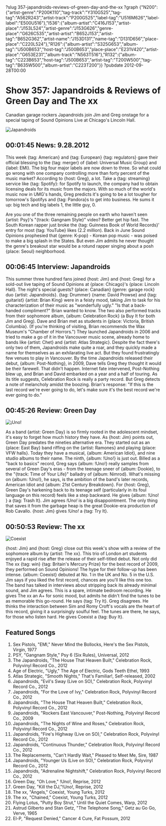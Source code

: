 ?slug 357-japandroids-reviews-of-green-day-and-the-xx
?graph {"N200":{"artist-genre":"P200K110","tag-track":"Y310G525","tag-tag":"A562R243","artist-track":"P200G525","label-tag":"U516M626","label-label":"E500U516"},"I536":{"album-artist":"C416J153","artist-place":"J153L524","artist-genre":"J153G626","genre-place":"G626C535","artist-artist":"B652J153","artist-tag":"B652G362","artist-name":"J153D131","name-tag":"D131D656","place-place":"C220L524"},"R126":{"album-artist":"S325G653","album-tag":"U500B653","host-tag":"J500B653","place-place":"E231V420","artist-place":"G653E231","album-track":"N563T516"},"R132":{"album-tag":"C223B653","host-tag":"J500B653","artist-tag":"T200W500","tag-tag":"B635W500","album-artist":"C223T200"}}
?pubdate 2012-09-28T00:00

# Show 357: Japandroids & Reviews of Green Day and The xx
Canadian garage rockers Japandroids join Jim and Greg onstage for a special taping of Sound Opinions Live at Chicago's Lincoln Hall.

![Japandroids](http://static.soundopinions.org/images/2012/japandroids.jpg)

## 00:01:45 News: 9.28.2012
This week {tag: American} and {tag: European} {tag: regulators} gave their official blessing to the {tag: merger} of {label: Universal Music Group} and {label: EMI}. The big four major labels are now down to three. So what could go wrong with one company controlling more than forty percent of the music market? According to {host: Greg}, a lot. Take a {tag: streaming} service like {tag: Spotify}: for Spotify to launch, the company had to obtain licensing deals for its music from the majors. With so much of the world's music now in UMG's hands, Greg predicts it's going to be a lot tougher for tomorrow's Spotifys and {tag: Pandora}s to get into business. He sums it up: big tech and big labels 1, the little guy, 0.

Are you one of the three remaining people on earth who haven't seen {artist: Psy}'s "{track: Gangnam Style}" video? Better get hip fast. The South Korean rapper just broke the {tag: Guinness Book of World Records}' entry for most {tag: YouTube} likes (2.2 million). Back in June Sound Opinions prophesied that {genre: K-pop} - Korean pop music - was poised to make a big splash in the States. But even Jim admits he never thought the genre's breakout star would be a rotund rapper singing about a posh {place: Seoul} neighborhood.

## 00:06:45 Interview: Japandroids
This summer three hundred fans joined {host: Jim} and {host: Greg} for a sold-out live taping of Sound Opinions at {place: Chicago}'s {place: Lincoln Hall}. The night's special guests? {place: Canadian} {genre: garage rock} duo {artist: Japandroids}. {tag: Drummer} {name: David Prowse} and {tag: guitarist} {artist: Brian King} were in a feisty mood, taking Jim to task for his characterization of their music as "wonderfully ugly." "Is that a back-handed compliment?" Brian wanted to know. The two also performed tracks from their sophomore album, {album: Celebration Rock} (a Buy It for both Jim and Greg). Dave and Brian met as students in {place: Victoria, British Columbia}. (If you're thinking of visiting, Brian recommends the Wax Museum's "Chamber of Horrors.") They launched Japandroids in 2006 and tried to make a go of it in the Vancouver music scene, already home to bands like {artist: Chet} and {artist: Atlas Strategic}. Despite the fact there's only two of them, Japandroids make quite a roar, and they quickly made a name for themselves as an exhilarating live act. But they found frustratingly few venues to play in Vancouver. By the time Japandroids released their debut, {album: Post-Nothing}, in 2009, Dave tells Greg they thought it would be their farewell. That didn't happen. Internet fate intervened, Post-Nothing blew up, and Brian and David embarked on a year and a half of touring. As its title suggests, Celebration Rock is really a party record. But Greg detects a note of melancholy amidst the boozing. Brian's response: "If this is the last record we're ever going to do, let's make sure it's the best record we're ever going to do."

## 00:45:26 Review: Green Day
![¡Uno!](http://is4.mzstatic.com/image/thumb/Music71/v4/44/25/8d/44258d7f-aed0-e356-e879-dd153b4115d2/source/600x600bb.jpg "954266/1156547094")

As a band {artist: Green Day} is so firmly rooted in the adolescent mindset, it's easy to forget how much history they have. As {host: Jim} points out, Green Day predates the nineties alternative era. They started out as an {place: East Bay} band riffing on the {artist: Ramones} and playing {place: VFW halls}. Today they have a musical, {album: American Idiot}, and nine studio albums to their name. The ninth, {album: !Uno!} is just out. Billed as a "back to basics" record, Greg says {album: !Uno!} really samples from several of Green Day's eras - from the teenage sneer of {album: Dookie}, to the "{track: Time of Your Life}" balladry of {album: Nimrod}. What's missing on {album: !Uno!}, he says, is the ambition of the band's later records, American Idiot and {album: 21st Century Breakdown}. For {host: Greg}, Green Day's harkening back to its teenage self (particularly in its foul language on this record) feels like a step backward. He gives {album: !Uno! } a {tag: Trash It}. Jim agrees *!Uno!* is a big disappointment. The only thing that saves it from the garbage heap is the great Dookie-era production of Rob Cavallo. {host: Jim} gives *!Uno!* a {tag: Try It}.

## 00:50:53 Review: The xx
![Coexist](http://is2.mzstatic.com/image/thumb/Music/v4/fb/bc/94/fbbc9439-5835-19cd-5c52-117a61ab04f4/source/600x600bb.jpg "315473044/555642294")

{host: Jim} and {host: Greg} close out this week's show with a review of the sophomore album by {artist: The xx}. This trio of London art students enjoyed a rapid rise after the release of their self-titled debut. Not only did The xx {tag: win} {tag: Britain's Mercury Prize} for the best record of 2009, they performed on Sound Opinions! The hype for their follow-up has been intense. {album: Coexist} debuted at No. 1 in the UK and No. 5 in the U.S. Jim says if you liked the first record, chances are you'll like this one too. The band has talked in interviews about stripping back its already minimal sound, and Jim agrees. This is a spare, intimate bedroom recording. He gives The xx an A+ for sonic mood, but admits he didn't find the tunes to be as memorable this go-round. He says {tag: Try It}. Greg disagrees. He thinks the interaction between Sim and Romy Croft's vocals are the heart of this record, giving it a surprisingly soulful feel. The tunes are there, he says, for those who listen hard. He gives Coexist a {tag: Buy It}.

## Featured Songs
1. Sex Pistols, "EMI," Never Mind the Bollocks, Here's the Sex Pistols, Virgin, 1977
2. PSY, "Gangnam Style," Psy 6 (Six Rules), Universal, 2012
3. The Japandroids, "The House That Heaven Built," Celebration Rock, Polyvinyl Record Co., 2012
4. Age of Electric, "Ugly," The Age of Electric, Gods Teeth Ethel, 1993
5. Atlas Strategic, "Smooth Nights," That's Familiar!, Self-released, 2002
6. Japandroids, "Evil's Sway (Live on SO)," Celebration Rock, Polyvinyl Record Co., 2012
7. Japandroids, "For the Love of Ivy," Celebration Rock, Polyvinyl Record Co., 2012
8. Japandroids, "The House That Heaven Built," Celebration Rock, Polyvinyl Record Co., 2012
9. Japandroids, "Rockers East Vancouver," Post-Nothing, Polyvinyl Record Co., 2009
10. Japandroids, "The Nights of Wine and Roses," Celebration Rock, Polyvinyl Record Co., 2012
11. Japandroids, "Fire's Highway (Live on SO)," Celebration Rock, Polyvinyl Record Co., 2012
12. Japandroids, "Continuous Thunder," Celebration Rock, Polyvinyl Record Co., 2012
13. The Replacements, "Can't Hardly Wait," Pleased to Meet Me, Sire, 1987
14. Japandroids, "Younger Us (Live on SO)," Celebration Rock, Polyvinyl Record Co., 2012
15. Japandroids, "Adrenaline Nightshift," Celebration Rock, Polyvinyl Record Co., 2012
16. Green Day, "Oh Love," !Uno!, Reprise, 2012
17. Green Day, "Kill the DJ,"!Uno!, Reprise, 2012
18. The xx, "Angels," Coexist, Young Turks, 2012
19. The xx, "Chained," Coexist, Young Turks, 2012
20. Flying Lotus, "Putty Boy Strut," Until the Quiet Comes, Warp, 2012
21. Astrud Gilberto and Stan Getz, "The Telephone Song," Getz au Go Go, Verve, 1965
22. El-P, "Request Denied," Cancer 4 Cure, Fat Possum, 2012

